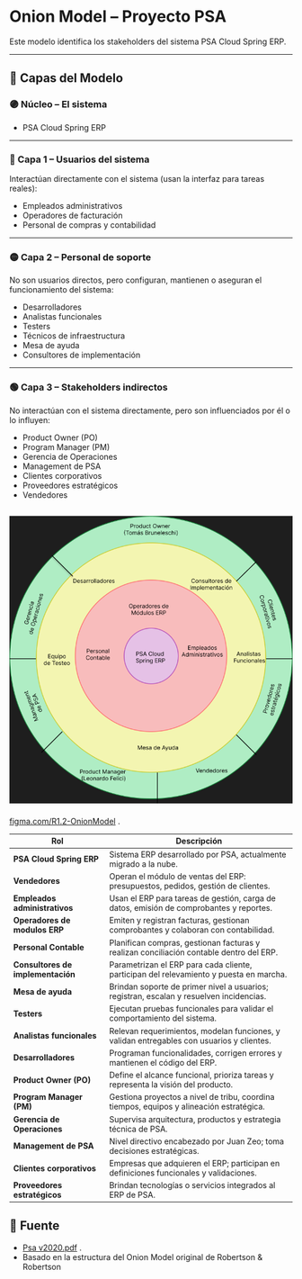 # Onion Model – Proyecto PSA

Este modelo identifica los stakeholders del sistema PSA Cloud Spring ERP.

---

## 🧅 Capas del Modelo

### 🟣 Núcleo – El sistema

- PSA Cloud Spring ERP

---

### 🔴 Capa 1 – Usuarios del sistema

Interactúan directamente con el sistema (usan la interfaz para tareas reales):

- Empleados administrativos
- Operadores de facturación
- Personal de compras y contabilidad

---

### 🟡 Capa 2 – Personal de soporte

No son usuarios directos, pero configuran, mantienen o aseguran el funcionamiento del sistema:

- Desarrolladores
- Analistas funcionales
- Testers
- Técnicos de infraestructura
- Mesa de ayuda
- Consultores de implementación

---

### 🟢 Capa 3 – Stakeholders indirectos

No interactúan con el sistema directamente, pero son influenciados por él o lo influyen:

- Product Owner (PO)
- Program Manager (PM)
- Gerencia de Operaciones
- Management de PSA
- Clientes corporativos
- Proveedores estratégicos
- Vendedores

## ![Onion Model](<R1.2 Onion Model.png>)

[figma.com/R1.2-OnionModel](https://www.figma.com/design/F0SGrgwunPUi7RblxnMZny/R1.2-Onion-Model?node-id=0-1&t=NHcL0pkH9tGpiTU9-1) .

| Rol                               | Descripción                                                                               |
| --------------------------------- | ----------------------------------------------------------------------------------------- |
| **PSA Cloud Spring ERP**          | Sistema ERP desarrollado por PSA, actualmente migrado a la nube.                          |
| **Vendedores**                    | Operan el módulo de ventas del ERP: presupuestos, pedidos, gestión de clientes.           |
| **Empleados administrativos**     | Usan el ERP para tareas de gestión, carga de datos, emisión de comprobantes y reportes.   |
| **Operadores de modulos ERP**     | Emiten y registran facturas, gestionan comprobantes y colaboran con contabilidad.         |
| **Personal Contable**             | Planifican compras, gestionan facturas y realizan conciliación contable dentro del ERP.   |
| **Consultores de implementación** | Parametrizan el ERP para cada cliente, participan del relevamiento y puesta en marcha.    |
| **Mesa de ayuda**                 | Brindan soporte de primer nivel a usuarios; registran, escalan y resuelven incidencias.   |
| **Testers**                       | Ejecutan pruebas funcionales para validar el comportamiento del sistema.                  |
| **Analistas funcionales**         | Relevan requerimientos, modelan funciones, y validan entregables con usuarios y clientes. |
| **Desarrolladores**               | Programan funcionalidades, corrigen errores y mantienen el código del ERP.                |
| **Product Owner (PO)**            | Define el alcance funcional, prioriza tareas y representa la visión del producto.         |
| **Program Manager (PM)**          | Gestiona proyectos a nivel de tribu, coordina tiempos, equipos y alineación estratégica.  |
| **Gerencia de Operaciones**       | Supervisa arquitectura, productos y estrategia técnica de PSA.                            |
| **Management de PSA**             | Nivel directivo encabezado por Juan Zeo; toma decisiones estratégicas.                    |
| **Clientes corporativos**         | Empresas que adquieren el ERP; participan en definiciones funcionales y validaciones.     |
| **Proveedores estratégicos**      | Brindan tecnologías o servicios integrados al ERP de PSA.                                 |

## 📎 Fuente

- [Psa v2020.pdf](https://drive.google.com/drive/folders/0B-OprvtGicVBYmpGUi1OMGsxLUU?resourcekey=0-9XgFyQ4ip67BE8zXErZ4Xg) .
- Basado en la estructura del Onion Model original de Robertson & Robertson
